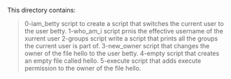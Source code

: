 This directory contains:
> 0-iam_betty script to create a script that switches the current user to the user betty.
> 1-who_am_i script prnis the effective username of the xurrent user
> 2-groups script write a script that prints all the groups the current user is part of.
> 3-new_owner script that changes the owner of the file hello to the user betty.
> 4-empty script that creates an empty file called hello.
> 5-execute script that adds execute permission to the owner of the file hello.